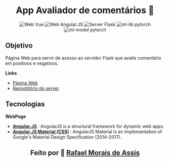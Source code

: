 <div align="center">
<h1>App Avaliador de comentários 💬</h1>
<p align="center">
  <img src="https://img.shields.io/badge/app-web--site-success" alt="Web Vue">
  <img src="https://img.shields.io/badge/web-angular.js-blue" alt="Web Angular.JS">
  <img src="https://img.shields.io/badge/server-flask-orange" alt="Server Flask">
  <img src="https://img.shields.io/badge/ml--lib-pytorch-orange" alt="ml-lib pytorch">
  <img src="https://img.shields.io/badge/ml--model-RNN--LSTM-orange" alt="ml-model pytorch">
</p>
</div>

## Objetivo

Página Web para servir de acesso ao servidor Flask que avalie comentário em positivos e negativos.

**Links**
+ [Página Web](https://rafanthx13.github.io/rating-comments-app/)
+ [Repsotitório do server](https://github.com/rafanthx13/rating-comments)

## Tecnologias

**WebPage**

+ **[Angular.JS](https://angularjs.org/)** : AngularJS is a structural framework for dynamic web apps.
+ **[Angular.JS Material (CSS)](https://material.angularjs.org/latest/)** : AngularJS Material is an implementation of Google's Material Design Specification (2014-2017).


<h2 align="center">Feito por &#128640; <a href="https://rafanthx13.github.io/">Rafael Morais de Assis</a></h2>
